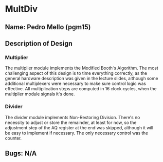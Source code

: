 # MultDiv
## Name: Pedro Mello (pgm15)

## Description of Design
<h3>Multiplier</h3>
The multiplier module implements the Modified Booth's Algorithm. The most challenging aspect of this design is to time everything correctly, as the general hardware description was given in the lecture slides, although some additional multiplexers were necessary to make sure control logic was effective. All multiplication steps are computed in 16 clock cycles, when the multiplier module signals it's done.
<h3>Divider</h3>
The divider module implements Non-Restoring Division. There's no necessity to adjust or store the remainder, at least for now, so the adjustment step of the AQ register at the end was skipped, although it will be easy to implement if necessary. The only necessary control was the counter.

## Bugs: N/A